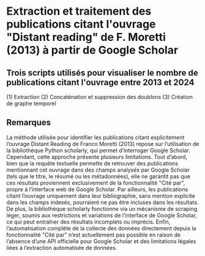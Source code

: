 # Extraction et traitement des publications citant l'ouvrage "Distant reading" de F. Moretti (2013) à partir de Google Scholar

## Trois scripts utilisés pour visualiser le nombre de publications citant l'ouvrage entre 2013 et 2024
(1) Extraction
(2) Concaténation et suppression des doublons
(3) Création de graphe temporel

## Remarques

La méthode utilisée pour identifier les publications citant explicitement l’ouvrage Distant Reading de Franco Moretti (2013) repose sur l’utilisation de la bibliothèque Python scholarly, qui permet d’interroger Google Scholar. Cependant, cette approche présente plusieurs limitations. Tout d’abord, bien que la requête textuelle permette de retrouver des publications mentionnant cet ouvrage dans des champs analysés par Google Scholar (tels que le titre, le résumé ou les métadonnées), elle ne garantit pas que ces résultats proviennent exclusivement de la fonctionnalité "Cité par", propre à l’interface web de Google Scholar. Par ailleurs, les publications citant l’ouvrage uniquement dans leur bibliographie, sans mention explicite dans les champs indexés, pourraient ne pas être incluses dans les résultats. De plus, la bibliothèque scholarly fonctionne via un mécanisme de scraping léger, soumis aux restrictions et variations de l’interface de Google Scholar, ce qui peut entraîner des résultats incomplets ou imprécis. Enfin, l’automatisation complète de la collecte des données directement depuis la fonctionnalité "Cité par" n’est actuellement pas possible en raison de l’absence d’une API officielle pour Google Scholar et des limitations légales liées à l’extraction automatisée de données. 
